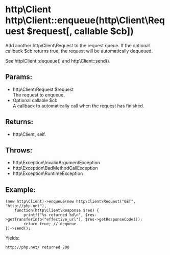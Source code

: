 # http\Client http\Client::enqueue(http\Client\Request $request[, callable $cb])

Add another http\Client\Request to the request queue.
If the optional callback $cb returns true, the request will be automatically dequeued.

See http\Client::dequeue() and http\Client::send().

## Params:

* http\Client\Request $request  
  The request to enqueue.
* Optional callable $cb  
  A callback to automatically call when the request has finished.

## Returns:

* http\Client, self.

## Throws:

* http\Exception\InvalidArgumentException
* http\Exception\BadMethodCallException
* http\Exception\RuntimeException

## Example:

    (new http\Client)->enqueue(new http\Client\Request("GET", "http://php.net"), 
        function(http\Client\Response $res) {
            printf("%s returned %d\n", $res->getTransferInfo("effective_url"), $res->getResponseCode());
            return true; // dequeue
    })->send();

Yields:

    http://php.net/ returned 200
